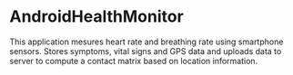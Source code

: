 # AndroidHealthMonitor
This application mesures heart rate and breathing rate using smartphone sensors. Stores symptoms, vital signs and GPS data and uploads data to server to compute a contact matrix based on location information.
